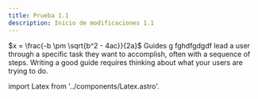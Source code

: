 ```yaml
---
title: Prueba 1.1
description: Inicio de modificaciones 1.1
---
```

 $x = \frac{-b \pm \sqrt{b^2 - 4ac}}{2a}$
Guides g fghdfgdgdf lead a user through a specific task they want to accomplish, often with a sequence of steps.
Writing a good guide requires thinking about what your users are trying to do.

import Latex from '../components/Latex.astro'.
<Latex formula='E=mc^2'/>